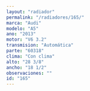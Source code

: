 ```yaml
---
layout: "radiador"
permalink: "/radiadores/165/"
marca: "Audi"
modelo: "A5"
ano: "2013"
motor: "V6 3.2"
transmision: "Automática"
parte: "60318"
clima: "Con clima"
alto: "28 3/8"
ancho: "18 1/2"
observaciones: ""
id: "165"
---
```


